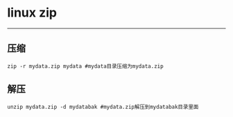 ﻿# linux zip

---

## 压缩
```
zip -r mydata.zip mydata #mydata目录压缩为mydata.zip
```

## 解压
```
unzip mydata.zip -d mydatabak #mydata.zip解压到mydatabak目录里面
```






